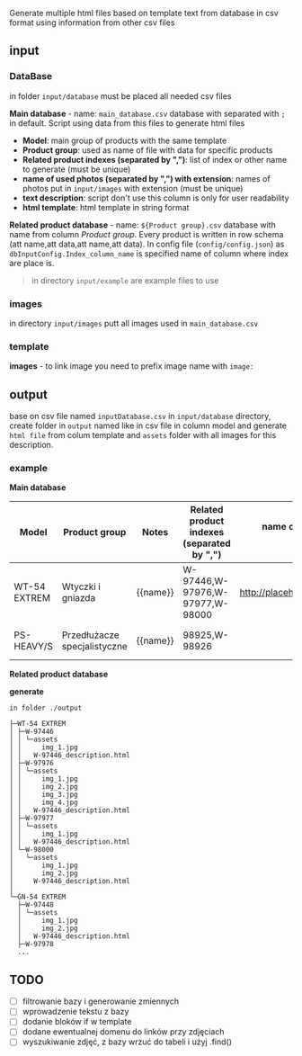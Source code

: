 Generate multiple html files based on template text from database in csv format using information from other csv files

## input

### DataBase
in folder `input/database` must be placed all needed csv files

**Main database** - name: `main_database.csv` database with separated with `;` in default. Script using data from this files to generate html files
 - **Model**: main group of products with the same template 
 - **Product group**: used as name of file with data for specific products
 - **Related product indexes (separated by ",")**: list of index or other name to generate (must be unique)
 - **name of used photos (separated by ",") with extension**: names of photos put in `input/images` with extension (must be unique)
 - **text description**: script don't use this column is only for user readability
 - **html template**: html template in string format

**Related product database** - name: `${Product group}.csv` database with name from column *Product group*. Every product is written in row schema (att name,att data,att name,att data). In config file (`config/config.json`) as `dbInputConfig.Index_column_name` is specified name of column where index are place is.

> in directory `input/example` are example files to use

### images
in directory `input/images` putt all images used in `main_database.csv`


### template 

**images** - to link image you need to prefix image name with `image:`

## output
base on csv file named `inputDatabase.csv` in `input/database` directory, create folder in `output` named like in csv file in column model and generate `html file` from colum template and `assets` folder with all images for this description.


### example

**Main database**

| Model        | Product group                | Notes      | Related product indexes (separated by ",") | name of used photos (separated by ",") with extension     | text description           | html template                                                       |
|--------------|------------------------------|------------|--------------------------------------------|-----------------------------------------------------------|----------------------------|---------------------------------------------------------------------|
| WT-54 EXTREM | Wtyczki i gniazda            | {{name}}   | W-97446,W-97976,W-97977,W-98000            | http://placehold.jp/420x350.png,http://placehold.jp/40... | {{Nazwa}} Lorem ipsum d... | `<section style="max-width:1000px;margin:auto"><h3>{{Nazwa}}</h...` |
| PS-HEAVY/S   | Przedłużacze specjalistyczne | {{name}}   | 98925,W-98926                              |                                                           | {{Nazwa}} Lorem ipsum d... | `<section style="max-width:1000px;margin:auto"><h3>{{Nazwa}}</h...` |

**Related product database**

**generate**
```
in folder ./output

├─WT-54 EXTREM
│ ├─W-97446
│ │ └─assets
│ │     img_1.jpg
│ │   W-97446_description.html
│ ├─W-97976
│ │ └─assets
│ │     img_1.jpg
│ │     img_2.jpg
│ │     img_3.jpg
│ │     img_4.jpg
│ │   W-97446_description.html
│ ├─W-97977
│ │ └─assets
│ │     img_1.jpg
│ │   W-97446_description.html
│ └─W-98000
│   └─assets
│       img_1.jpg
│       img_2.jpg
│     W-97446_description.html
│
└─GN-54 EXTREM
  ├─W-97448
  │ └─assets
  │     img_1.jpg
  │     img_2.jpg
  │   W-97446_description.html
  ├─W-97978
  ...

```

## TODO
- [ ] filtrowanie bazy i generowanie zmiennych
- [ ] wprowadzenie tekstu z bazy
- [ ] dodanie bloków if w template
- [ ] dodane ewentualnej domenu do linków przy zdjęciach
- [ ] wyszukiwanie zdjęć, z bazy wrzuć do tabeli i użyj .find()